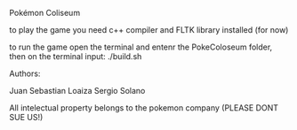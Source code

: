 Pokémon Coliseum


to play the game you need c++ compiler and FLTK library installed (for now)

to run the game open the terminal and entenr the PokeColoseum folder, then on the terminal input: ./build.sh


Authors:

Juan Sebastian Loaiza
Sergio Solano

All intelectual property belongs to the pokemon company (PLEASE DONT SUE US!)